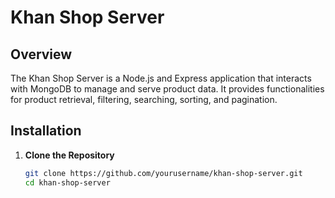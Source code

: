 # Khan Shop Server

## Overview

The Khan Shop Server is a Node.js and Express application that interacts with MongoDB to manage and serve product data. It provides functionalities for product retrieval, filtering, searching, sorting, and pagination.

## Installation

1. **Clone the Repository**

   ```bash
   git clone https://github.com/yourusername/khan-shop-server.git
   cd khan-shop-server
